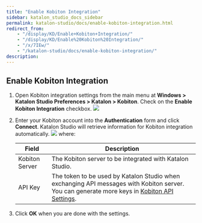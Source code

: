 ```yaml
---
title: "Enable Kobiton Integration"
sidebar: katalon_studio_docs_sidebar
permalink: katalon-studio/docs/enable-kobiton-integration.html
redirect_from:
    - "/display/KD/Enable+Kobiton+Integration/"
    - "/display/KD/Enable%20Kobiton%20Integration/"
    - "/x/7IEw/"
    - "/katalon-studio/docs/enable-kobiton-integration/"
description:
---
```

Enable Kobiton Integration
--------------------------

1.  Open Kobiton integration settings from the main menu at **Windows > Katalon Studio Preferences > Katalon > Kobiton**. Check on the **Enable Kobiton Integration** checkbox.
    ![](https://github.com/katalon-studio/docs-images/raw/master/katalon-studio/docs/enable-kobiton-integration/image2017-6-29-163A533A33.png)

2.  Enter your Kobiton account into the **Authentication** form and click **Connect**. Katalon Studio will retrieve information for Kobiton integration automatically.
    ![](https://github.com/katalon-studio/docs-images/raw/master/katalon-studio/docs/enable-kobiton-integration/image2017-6-29-163A543A3.png)
    where:

    | Field | Description |
    | --- | --- |
    | Kobiton Server | The Kobiton server to be integrated with Katalon Studio. |
    | API Key | The token to be used by Katalon Studio when exchanging API messages with Kobiton server. You can generate more keys in [Kobiton API Settings](https://portal.kobiton.com/settings/keys). |




3.  Click **OK** when you are done with the settings.